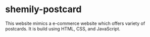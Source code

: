 # shemily-postcard
This website mimics a e-commerce website which offers variety of postcards.
It is build using HTML, CSS, and JavaScript. 

